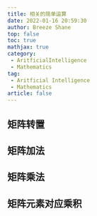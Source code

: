 ```yaml
---
title: 相关的简单运算
date: 2022-01-16 20:59:30
author: Breeze Shane
top: false
toc: true
mathjax: true
category: 
 - AritficialIntelligence
 - Mathematics
tag: 
 - Aritficial Intelligence
 - Mathematics
article: false
---
```

## 矩阵转置

## 矩阵加法

## 矩阵乘法

## 矩阵元素对应乘积
